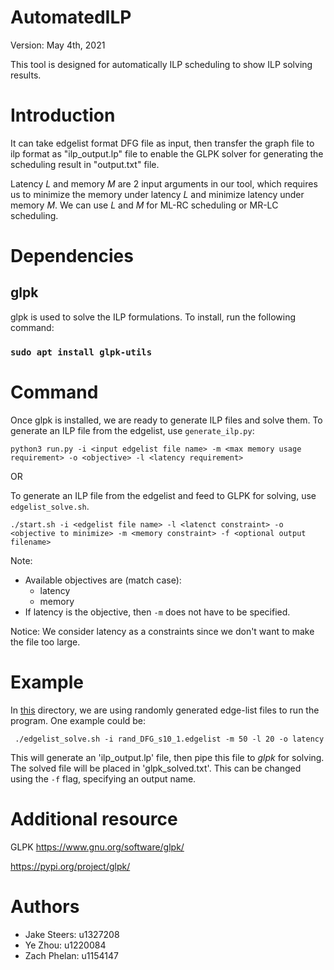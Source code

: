 # AutomatedILP
Version: May 4th, 2021

This tool is designed for automatically ILP scheduling to show ILP solving results.

# Introduction

It can take edgelist format DFG file as input, then transfer the graph file to ilp format 
as "ilp_output.lp" file to enable the GLPK solver for generating the scheduling 
result in "output.txt" file.

Latency _L_ and memory _M_ are 2 input arguments in our tool, which requires us to minimize 
the memory under latency _L_ and minimize latency under memory _M_. 
We can use _L_ and _M_ for ML-RC scheduling or MR-LC scheduling.

# Dependencies

## glpk

glpk is used to solve the ILP formulations. To install, run the following command:
### ```sudo apt install glpk-utils```

# Command
Once glpk is installed, we are ready to generate ILP files and solve them.
To generate an ILP file from the edgelist, use ```generate_ilp.py```:

```python3 run.py -i <input edgelist file name> -m <max memory usage requirement> -o <objective> -l <latency requirement> ```

OR

To generate an ILP file from the edgelist and feed to GLPK for solving, use ```edgelist_solve.sh```.

```./start.sh -i <edgelist file name> -l <latenct constraint> -o <objective to minimize> -m <memory constraint> -f <optional output filename> ```

Note:
  - Available objectives are (match case):
    - latency
    - memory
  - If latency is the objective, then ```-m``` does not have to be specified.

Notice: We consider latency as a constraints since we don't want to make the file too large.

# Example
In [this](https://github.com/u1154147/AutomatedILP/tree/main/scheduling_benchmarks) directory, we are using randomly generated edge-list files to run the program. One example could be:

``` ./edgelist_solve.sh -i rand_DFG_s10_1.edgelist -m 50 -l 20 -o latency```

This will generate an 'ilp_output.lp' file, then pipe this file to _glpk_ for solving. The solved file will be placed in 'glpk_solved.txt'. This can be changed using the ```-f``` flag, specifying an output name.

# Additional resource

GLPK https://www.gnu.org/software/glpk/

https://pypi.org/project/glpk/

# Authors 
-  Jake Steers: u1327208
-  Ye Zhou: u1220084
-  Zach Phelan: u1154147
